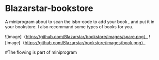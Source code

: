 # Blazarstar-bookstore
A miniprogram about to scan the isbn-code to add your book ,
and put it in your bookstore.
I also recommand some types of books for you.

![image]（https://github.com/Blazarstar/bookstore/images/spare.png）
![image]（https://github.com/Blazarstar/bookstore/images/book.png）

#The flowing is part of miniprogram


